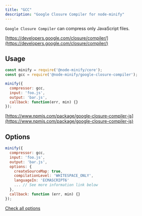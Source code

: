 ```yaml
---
title: "GCC"
description: "Google Closure Compiler for node-minify"
---
```


`Google Closure Compiler` can compress only JavaScript files.

[https://developers.google.com/closure/compiler/](https://developers.google.com/closure/compiler/)

## Usage

```js
const minify = require('@node-minify/core');
const gcc = require('@node-minify/google-closure-compiler');

minify({
  compressor: gcc,
  input: 'foo.js',
  output: 'bar.js',
  callback: function(err, min) {}
});
```

[https://www.npmjs.com/package/google-closure-compiler-js](https://www.npmjs.com/package/google-closure-compiler-js)

## Options

```js
minify({
  compressor: gcc,
  input: 'foo.js',
  output: 'bar.js',
  options: {
    createSourceMap: true,
    compilationLevel: 'WHITESPACE_ONLY',
    languageIn: 'ECMASCRIPT6'
    ... // See more information link below
  },
  callback: function (err, min) {}
});
```

[Check all options](https://github.com/google/closure-compiler-js#flags)
